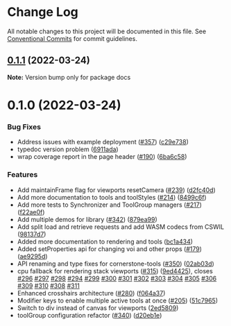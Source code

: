 # Change Log

All notable changes to this project will be documented in this file.
See [Conventional Commits](https://conventionalcommits.org) for commit guidelines.

## [0.1.1](https://github.com/PrecisionMetrics/cornerstone3d-FORPUBLIC/compare/docs@0.1.0...docs@0.1.1) (2022-03-24)

**Note:** Version bump only for package docs





# 0.1.0 (2022-03-24)


### Bug Fixes

* Address issues with example deployment ([#357](https://github.com/PrecisionMetrics/cornerstone3d-FORPUBLIC/issues/357)) ([c29e738](https://github.com/PrecisionMetrics/cornerstone3d-FORPUBLIC/commit/c29e738efe0aca7f5f25aacb42b791227e9e4e34))
* typedoc version problem ([6911ada](https://github.com/PrecisionMetrics/cornerstone3d-FORPUBLIC/commit/6911adaa6906d2257a6b25abd4b17919fc8e0859))
* wrap coverage report in the page header ([#190](https://github.com/PrecisionMetrics/cornerstone3d-FORPUBLIC/issues/190)) ([6ba6c58](https://github.com/PrecisionMetrics/cornerstone3d-FORPUBLIC/commit/6ba6c58644ff5719c15c698310c70b489da7e85b))


### Features

* Add maintainFrame flag for viewports resetCamera ([#239](https://github.com/PrecisionMetrics/cornerstone3d-FORPUBLIC/issues/239)) ([d2fc40d](https://github.com/PrecisionMetrics/cornerstone3d-FORPUBLIC/commit/d2fc40d067dd937287f5819c7ff767a16e6ef60d))
* Add more documentation to tools and toolStyles ([#214](https://github.com/PrecisionMetrics/cornerstone3d-FORPUBLIC/issues/214)) ([8499c6f](https://github.com/PrecisionMetrics/cornerstone3d-FORPUBLIC/commit/8499c6f5cb97f4ac7c6c261e8cd5da70bd3c352a))
* Add more tests to Synchronizer and ToolGroup managers ([#217](https://github.com/PrecisionMetrics/cornerstone3d-FORPUBLIC/issues/217)) ([f22ae0f](https://github.com/PrecisionMetrics/cornerstone3d-FORPUBLIC/commit/f22ae0f1e751e3fd3944fe97c4abd9e1a10137e8))
* Add multiple demos for library ([#342](https://github.com/PrecisionMetrics/cornerstone3d-FORPUBLIC/issues/342)) ([879ea99](https://github.com/PrecisionMetrics/cornerstone3d-FORPUBLIC/commit/879ea99bcecffc35d8960362ce58118d0c5894d8))
* Add split load and retrieve requests and add WASM codecs from CSWIL ([98137d7](https://github.com/PrecisionMetrics/cornerstone3d-FORPUBLIC/commit/98137d7a3ca824f1db7cb623431bd8d3a010b507))
* Added more documentation to rendering and tools ([bc1a434](https://github.com/PrecisionMetrics/cornerstone3d-FORPUBLIC/commit/bc1a434de240951aead63f65136f76b88abac532))
* Added setProperties api for changing voi and other props ([#179](https://github.com/PrecisionMetrics/cornerstone3d-FORPUBLIC/issues/179)) ([ae9295d](https://github.com/PrecisionMetrics/cornerstone3d-FORPUBLIC/commit/ae9295db916a3ef5d30d591a0541b2a8c6213fe8))
* API renaming and type fixes for cornerstone-tools ([#350](https://github.com/PrecisionMetrics/cornerstone3d-FORPUBLIC/issues/350)) ([02ab03d](https://github.com/PrecisionMetrics/cornerstone3d-FORPUBLIC/commit/02ab03d60c214bf8a6abc9b0b7e77c1f08f82c9a))
* cpu fallback for rendering stack viewports ([#315](https://github.com/PrecisionMetrics/cornerstone3d-FORPUBLIC/issues/315)) ([9ed4425](https://github.com/PrecisionMetrics/cornerstone3d-FORPUBLIC/commit/9ed44254c21455ec14b4ee0019784d4d73bd9cd3)), closes [#296](https://github.com/PrecisionMetrics/cornerstone3d-FORPUBLIC/issues/296) [#297](https://github.com/PrecisionMetrics/cornerstone3d-FORPUBLIC/issues/297) [#298](https://github.com/PrecisionMetrics/cornerstone3d-FORPUBLIC/issues/298) [#294](https://github.com/PrecisionMetrics/cornerstone3d-FORPUBLIC/issues/294) [#299](https://github.com/PrecisionMetrics/cornerstone3d-FORPUBLIC/issues/299) [#300](https://github.com/PrecisionMetrics/cornerstone3d-FORPUBLIC/issues/300) [#301](https://github.com/PrecisionMetrics/cornerstone3d-FORPUBLIC/issues/301) [#302](https://github.com/PrecisionMetrics/cornerstone3d-FORPUBLIC/issues/302) [#303](https://github.com/PrecisionMetrics/cornerstone3d-FORPUBLIC/issues/303) [#304](https://github.com/PrecisionMetrics/cornerstone3d-FORPUBLIC/issues/304) [#305](https://github.com/PrecisionMetrics/cornerstone3d-FORPUBLIC/issues/305) [#306](https://github.com/PrecisionMetrics/cornerstone3d-FORPUBLIC/issues/306) [#309](https://github.com/PrecisionMetrics/cornerstone3d-FORPUBLIC/issues/309) [#310](https://github.com/PrecisionMetrics/cornerstone3d-FORPUBLIC/issues/310) [#308](https://github.com/PrecisionMetrics/cornerstone3d-FORPUBLIC/issues/308) [#311](https://github.com/PrecisionMetrics/cornerstone3d-FORPUBLIC/issues/311)
* Enhanced crosshairs architecture ([#280](https://github.com/PrecisionMetrics/cornerstone3d-FORPUBLIC/issues/280)) ([f064a37](https://github.com/PrecisionMetrics/cornerstone3d-FORPUBLIC/commit/f064a374b1bb68ef60aaa82683193e231775df94))
* Modifier keys to enable multiple active tools at once ([#205](https://github.com/PrecisionMetrics/cornerstone3d-FORPUBLIC/issues/205)) ([51c7965](https://github.com/PrecisionMetrics/cornerstone3d-FORPUBLIC/commit/51c7965d5b71e8b544d2d5b9f19aef2e2679be19))
* Switch to div instead of canvas for viewports ([2ed5809](https://github.com/PrecisionMetrics/cornerstone3d-FORPUBLIC/commit/2ed5809610b211961218342564de7e297c3e2af6))
* toolGroup configuration refactor ([#340](https://github.com/PrecisionMetrics/cornerstone3d-FORPUBLIC/issues/340)) ([d20eb1e](https://github.com/PrecisionMetrics/cornerstone3d-FORPUBLIC/commit/d20eb1ebb5b04eeced837a7f8a7dbdb99a2dba0e))
